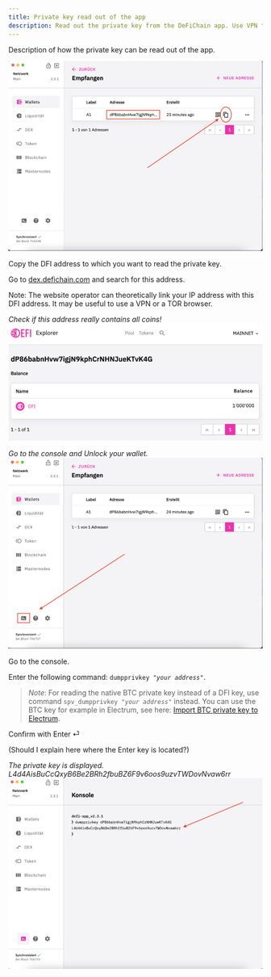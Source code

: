 ```yaml
---
title: Private key read out of the app
description: Read out the private key from the DeFiChain app. Use VPN for extra security.
---
```


Description of how the private key can be read out of the app.

![Copy the DFI address to which you want to read the private key](./../media/readprivatekey_EN_01.png)

Copy the DFI address to which you want to read the private key.

Go to [dex.defichain.com](https://dex.defichain.com/) and search for this address.

Note: The website operator can theoretically link your IP address with this DFI address. It may be useful to use a VPN or a TOR browser.

_Check if this address really contains all coins!_  
![](./../media/readprivatekey_EN_02.png)

_Go to the console and Unlock your wallet._  
![](./../media/readprivatekey_EN_03.png)

Go to the console.

Enter the following command: `dumpprivkey `_`"your address"`_.

> _Note_: For reading the native BTC private key instead of a DFI key, use command `spv_dumpprivkey `_`"your address"`_ instead. You can use the BTC key for example in Electrum, see here: [Import BTC private key to Electrum](./Import_BTC_private_key_to_Electrum.md).

Confirm with Enter ⏎

(Should I explain here where the Enter key is located?)

_The private key is displayed. L4d4AisBuCcQxyB6Be2BRh2fbuBZ6F9v6oos9uzvTWDovNvaw6rr_  
![The private key is displayed.](./../media/readprivatekey_EN_04.png)
